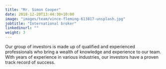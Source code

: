 ```yaml
---
title: "Mr. Simon Cooper"
date: 2018-12-20T13:44:30+10:00
image: "images/team/vince-fleming-613817-unsplash.jpg"
jobtitle: "International broker"
linkedinurl: ""
weight: 3
---
```


Our group of investors is made up of qualified and experienced professionals who bring a wealth of knowledge and experience to our team. With years of experience in various industries, our investors have a proven track record of success.